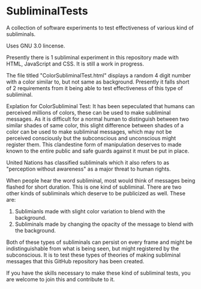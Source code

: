 # SubliminalTests

A collection of software experiments to test effectiveness of various kind of subliminals. 

Uses GNU 3.0 lincense. 

Presently there is 1 subliminal experiment in this repository made with HTML, JavaScript and CSS. It is still a work in progress.

The file titled "ColorSubliminalTest.html" displays a random 4 digit number with a color similar to, but not same as background. Presently it falls short of 2 requirements from it being able to test effectiveness of this type of subliminal.

Explation for ColorSubliminal Test: It has been sepeculated that humans can perceived millions of colors, these can be used to make subliminal messages. As it is difficult for a normal human to distinguish between two similar shades of same color, this slight difference between shades of a color can be used to make subliminal messages, which may not be perceived consciously but the subconscious and unconscious might register them. This clandestine form of manipulation deserves to made known to the entire public and safe guards against it must be put in place. 

United Nations has classified subliminals which it also refers to as "perception without awareness" as a major threat to human rights. 

When people hear the word subliminal, most would think of messages being flashed for short duration. This is one kind of subliminal. There are two other kinds of subliminals which deserve to be publicized as well. These are:

1. Sublimianls made with slight color variation to blend with the background. 
2. Subliminals made by changing the opacity of the message to blend with the background. 

Both of these types of subliminals can persist on every frame and might be indistinguishable from what is being seen, but might registered by the subconscious. It is to test these types of theories of making subliminal messages that this GitHub repository has been created. 

If you have the skills necessary to make these kind of subliminal tests, you are welcome to join this and contribute to it.
